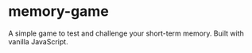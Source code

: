 # memory-game
A simple game to test and challenge your short-term memory. Built with vanilla JavaScript.

